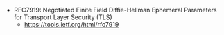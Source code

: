 - RFC7919: Negotiated Finite Field Diffie-Hellman Ephemeral Parameters for Transport Layer Security (TLS)
  - https://tools.ietf.org/html/rfc7919
